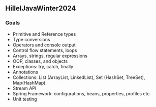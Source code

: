 ## HillelJavaWinter2024

### Goals
* Primitive and Reference types
* Type conversions
* Operators and console output
* Control flow statements, loops
* Arrays, strings, regular expressions
* OOP, classes, and objects
* Exceptions: try, catch, finally
* Annotations
* Collections: List (ArrayList, LinkedList), Set (HashSet, TreeSet), Map(HashMap).
* Stream API
* Spring Framework: configurations, beans, properties, profiles etc.
* Unit testing
